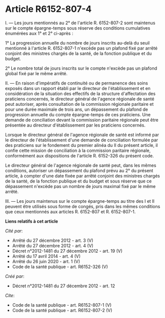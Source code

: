 # Article R6152-807-4

I. ― Les jours mentionnés au 2° de l'article R. 6152-807-2 sont maintenus sur le compte épargne-temps sous réserve des
conditions cumulatives énumérées aux 1° et 2° ci-après : 

1° La progression annuelle du nombre de jours inscrits au-delà du seuil mentionné à l'article R. 6152-807-1 n'excède pas un
plafond fixé par arrêté conjoint des ministres chargés de la santé, de la fonction publique et du budget. 

2° Le nombre total de jours inscrits sur le compte n'excède pas un plafond global fixé par le même arrêté. 

II. ― En raison d'impératifs de continuité ou de permanence des soins exposés dans un rapport établi par le directeur de
l'établissement et en considération de la situation des effectifs de la structure d'affectation des praticiens concernés, le
directeur général de l'agence régionale de santé peut autoriser, après consultation de la commission régionale paritaire et
pour une durée maximale de trois ans, un dépassement du plafond de progression annuelle du compte épargne-temps de ces
praticiens. Une demande de conciliation devant la commission paritaire régionale peut être présentée au directeur
d'établissement par les praticiens concernés. 

Lorsque le directeur général de l'agence régionale de santé est informé par le directeur de l'établissement d'une demande de
conciliation formulée par des praticiens sur le fondement du premier alinéa du II du présent article, il confie cette mission
de conciliation à la commission paritaire régionale, conformément aux dispositions de l'article R. 6152-326 du présent code. 

Le directeur général de l'agence régionale de santé peut, dans les mêmes conditions, autoriser un dépassement du plafond
prévu au 2° du présent article, à compter d'une date fixée par arrêté conjoint des ministres chargés de la santé, de la
fonction publique et du budget et sous réserve que ce dépassement n'excède pas un nombre de jours maximal fixé par le même
arrêté. 

III. ― Les jours maintenus sur le compte épargne-temps au titre des I et II peuvent être utilisés sous forme de congés, pris
dans les mêmes conditions que ceux mentionnés aux articles R. 6152-807 et R. 6152-807-1.

**Liens relatifs à cet article**

_Cité par_:

  - Arrêté du 27 décembre 2012 - art. 3 (V)
  - Arrêté du 27 décembre 2012 - art. 4 (V)
  - Décret n°2012-1481 du 27 décembre 2012 - art. 19 (V)
  - Arrêté du 17 avril 2014 - art. 4 (V)
  - Arrêté du 26 juin 2020 - art. 1 (V)
  - Code de la santé publique - art. R6152-326 (V)

_Créé par_:

  - Décret n°2012-1481 du 27 décembre 2012 - art. 12

_Cite_:

  - Code de la santé publique - art. R6152-807-1 (V)
  - Code de la santé publique - art. R6152-807-2 (V)
